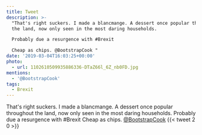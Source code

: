 ```yaml
---
title: Tweet
description: >-
  "That's right suckers. I made a blancmange. A dessert once popular throughout
  the land, now only seen in the most daring households.

  Probably due a resurgence with #Brexit

  Cheap as chips. @BootstrapCook "
date: '2019-03-04T16:03:25+00:00'
photo:
  - url: 1102610509935886336-DTaZ66l_6Z_nb0FD.jpg
mentions:
  - '@BootstrapCook'
tags:
  - Brexit
---
```

That's right suckers. I made a blancmange. A dessert once popular throughout the land, now only seen in the most daring households.
Probably due a resurgence with #Brexit
Cheap as chips. [@BootstrapCook](https://twitter.com/@BootstrapCook) 
      {{< tweet 2 0 >}}
    
